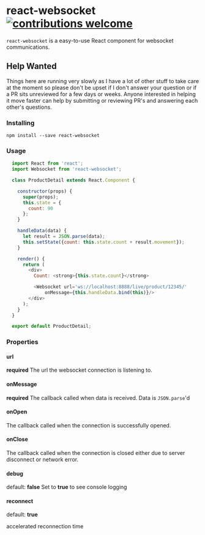 # react-websocket [![contributions welcome](https://img.shields.io/badge/contributions-welcome-brightgreen.svg?style=flat)](https://github.com/mehmetkose/react-websocket/edit/master/README.md)

`react-websocket` is a easy-to-use React component for websocket communications.

## Help Wanted

Things here are running very slowly as I have a lot of other stuff to take care at the moment so please don't be upset if I don't answer your question or if a PR sits unreviewed for a few days or weeks. Anyone interested in helping it move faster can help by submitting or reviewing PR's and answering each other's questions.


### Installing

```
npm install --save react-websocket
```

### Usage

```js
  import React from 'react';
  import Websocket from 'react-websocket';

  class ProductDetail extends React.Component {

    constructor(props) {
      super(props);
      this.state = {
        count: 90
      };
    }

    handleData(data) {
      let result = JSON.parse(data);
      this.setState({count: this.state.count + result.movement});
    }

    render() {
      return (
        <div>
          Count: <strong>{this.state.count}</strong>

          <Websocket url='ws://localhost:8888/live/product/12345/'
              onMessage={this.handleData.bind(this)}/>
        </div>
      );
    }
  }

  export default ProductDetail;
```

### Properties

#### url

**required**
The url the websocket connection is listening to.

#### onMessage

**required**
The callback called when data is received. Data is `JSON.parse`'d

#### onOpen

The callback called when the connection is successfully opened.

#### onClose

The callback called when the connection is closed either due to server disconnect or network error.

#### debug

default: **false**
Set to **true** to see console logging

#### reconnect

default: **true**

accelerated reconnection time
